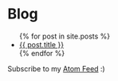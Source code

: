# Blog

<ul>
  {% for post in site.posts %}
    <li>
      <a href="{{ post.url }}">{{ post.title }}</a>
    </li>
  {% endfor %}
</ul>

Subscribe to my [Atom Feed](https://chester-tan.com/feed.xml) \:\)
